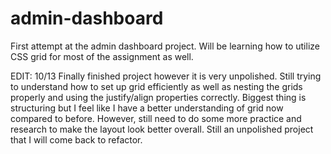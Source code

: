 # admin-dashboard

First attempt at the admin dashboard project. Will be learning how to utilize CSS grid for most of the assignment as well.

EDIT: 10/13
Finally finished project however it is very unpolished. Still trying to understand how to set up grid efficiently as well as
nesting the grids properly and using the justify/align properties correctly. Biggest thing is structuring but I feel like I have a
better understanding of grid now compared to before. However, still need to do some more practice and research to make the layout
look better overall. Still an unpolished project that I will come back to refactor.